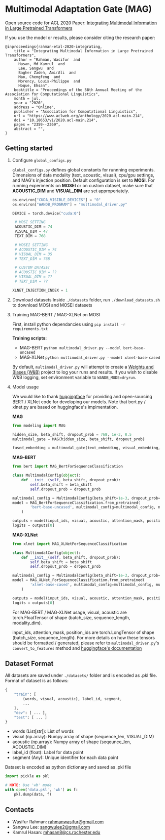 # Multimodal Adaptation Gate (MAG)

Open source code for ACL 2020 Paper: [Integrating Multimodal Information in Large Pretrained Transformers](https://www.aclweb.org/anthology/2020.acl-main.214.pdf)

If you use the model or results, please consider citing the research paper:
```
@inproceedings{rahman-etal-2020-integrating,
    title = "Integrating Multimodal Information in Large Pretrained Transformers",
    author = "Rahman, Wasifur  and
      Hasan, Md Kamrul  and
      Lee, Sangwu  and
      Bagher Zadeh, AmirAli  and
      Mao, Chengfeng  and
      Morency, Louis-Philippe  and
      Hoque, Ehsan",
    booktitle = "Proceedings of the 58th Annual Meeting of the Association for Computational Linguistics",
    month = jul,
    year = "2020",
    address = "Online",
    publisher = "Association for Computational Linguistics",
    url = "https://www.aclweb.org/anthology/2020.acl-main.214",
    doi = "10.18653/v1/2020.acl-main.214",
    pages = "2359--2369",
    abstract = "",
}
```

## Getting started

1. Configure `global_configs.py`

   `global_configs.py` defines global constants for runnning experiments. Dimensions of data modality (text, acoustic, visual), cpu/gpu settings, and MAG's injection position. Default configuration is set to **MOSI**. For running experiments on **MOSEI** or on custom dataset, make sure that **ACOUSTIC_DIM** and **VISUAL_DIM** are set approperiately.

   ```python
   os.environ["CUDA_VISIBLE_DEVICES"] = "0"
   os.environ["WANDB_PROGRAM"] = "multimodal_driver.py"

   DEVICE = torch.device("cuda:0")

    # MOSI SETTING
    ACOUSTIC_DIM = 74
    VISUAL_DIM = 47
    TEXT_DIM = 768

    # MOSEI SETTING
    # ACOUSTIC_DIM = 74
    # VISUAL_DIM = 35
    # TEXT_DIM = 768

    # CUSTOM DATASET
    # ACOUSTIC_DIM = ??
    # VISUAL_DIM = ??
    # TEXT_DIM = ??

   XLNET_INJECTION_INDEX = 1
   ```

2. Download datasets
   Inside `./datasets` folder, run `./download_datasets.sh` to download MOSI and MOSEI datasets

3. Training MAG-BERT / MAG-XLNet on MOSI

   First, install python dependancies using `pip install -r requirements.txt`

   **Training scripts:**

   - MAG-BERT `python multimodal_driver.py --model bert-base-uncased`
   - MAG-XLNet `python multimodal_driver.py --model xlnet-base-cased`

   By default, `multimodal_driver.py` will attempt to create a [Weights and Biases (W&B)](https://www.wandb.com/) project to log your runs and results. If you wish to disable W&B logging, set environment variable to `WANDB_MODE=dryrun`.

4. Model usage

   We would like to thank [huggingface](https://huggingface.co/) for providing and open-sourcing BERT / XLNet code for developing our models. Note that bert.py / xlnet.py are based on huggingface's implmentation.

   **MAG**

   ```python
   from modeling import MAG

   hidden_size, beta_shift, dropout_prob = 768, 1e-3, 0.5
   multimodal_gate = MAG(hidden_size, beta_shift, dropout_prob)

   fused_embedding = multimodal_gate(text_embedding, visual_embedding, acoustic_embedding)
   ```

   **MAG-BERT**

   ```python
   from bert import MAG_BertForSequenceClassification

   class MultimodalConfig(object):
       def __init__(self, beta_shift, dropout_prob):
           self.beta_shift = beta_shift
           self.dropout_prob = dropout_prob

   multimodal_config = MultimodalConfig(beta_shift=1e-3, dropout_prob=0.5)
   model = MAG_BertForSequenceClassification.from_pretrained(
           'bert-base-uncased', multimodal_config=multimodal_config, num_labels=1,
       )

   outputs = model(input_ids, visual, acoustic, attention_mask, position_ids)
   logits = outputs[0]
   ```

   **MAG-XLNet**

   ```python
   from xlnet import MAG_XLNetForSequenceClassification

   class MultimodalConfig(object):
       def __init__(self, beta_shift, dropout_prob):
           self.beta_shift = beta_shift
           self.dropout_prob = dropout_prob

   multimodal_config = MultimodalConfig(beta_shift=1e-3, dropout_prob=0.5)
   model = MAG_XLNet_ForSequenceClassification.from_pretrained(
           'xlnet-base-cased', multimodal_config=multimodal_config, num_labels=1,
       )

   outputs = model(input_ids, visual, acoustic, attention_mask, position_ids)
   logits = outputs[0]
   ```

   For MAG-BERT / MAG-XLNet usage, visual, acoustic are torch.FloatTensor of shape (batch_size, sequence_length, modality_dim).

   input_ids, attention_mask, position_ids are torch.LongTensor of shape (batch_size, sequence_length). For more details on how these tensors should be formatted / generated, please refer to `multimodal_driver.py`'s `convert_to_features` method and [huggingface's documentation](https://huggingface.co/transformers/preprocessing.html)

## Dataset Format

All datasets are saved under `./datasets/` folder and is encoded as .pkl file.
Format of dataset is as follows:

```python
{
    "train": [
        (words, visual, acoustic), label_id, segment,
        ...
    ],
    "dev": [ ... ],
    "test": [ ... ]
}
```

- words (List[str]): List of words
- visual (np.array): Numpy array of shape (sequence_len, VISUAL_DIM)
- acoustic (np.array): Numpy array of shape (seqeunce_len, ACOUSTIC_DIM)
- label_id (float): Label for data point
- segment (Any): Unique identifier for each data point

Dataset is encoded as python dictionary and saved as .pkl file

```python
import pickle as pkl

# NOTE: Use 'wb' mode
with open('data.pkl', 'wb') as f:
    pkl.dump(data, f)
```

## Contacts

- Wasifur Rahman: rahmanwasifur@gmail.com
- Sangwu Lee: sangwulee2@gmail.com
- Kamrul Hasan: mhasan8@cs.rochester.edu
